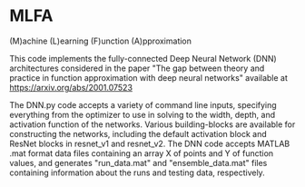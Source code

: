 # MLFA 
(M)achine (L)earning (F)unction (A)pproximation

This code implements the fully-connected Deep Neural Network (DNN) architectures considered in the paper "The gap between theory and practice in function approximation with deep neural networks" available at https://arxiv.org/abs/2001.07523

The DNN.py code accepts a variety of command line inputs, specifying everything from
the optimizer to use in solving to the width, depth, and activation function of the networks.
Various building-blocks are available for constructing the networks, including the default
activation block and ResNet blocks in resnet_v1 and resnet_v2. The DNN code accepts
MATLAB .mat format data files containing an array X of points and Y of function values, and
generates "run_data.mat" and "ensemble_data.mat" files containing information about the runs
and testing data, respectively.

